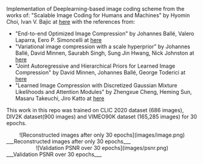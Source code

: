 Implementation of Deeplearning-based image coding scheme from the works of: "Scalable Image Coding for Humans and Machines" by Hyomin Choi, Ivan V. Bajic at [here](https://arxiv.org/abs/2107.08373) with the references from:
+ "End-to-end Optimized Image Compression" by Johannes Ballé, Valero Laparra, Eero P. Simoncelli at [here](https://arxiv.org/abs/1611.01704)
+ "Variational image compression with a scale hyperprior" by Johannes Ballé, David Minnen, Saurabh Singh, Sung Jin Hwang, Nick Johnston at [here](https://arxiv.org/abs/1802.01436)
+ "Joint Autoregressive and Hierarchical Priors for Learned Image Compression" by David Minnen, Johannes Ballé, George Toderici at [here](https://arxiv.org/abs/1809.02736)
+ "Learned Image Compression with Discretized Gaussian Mixture Likelihoods and Attention Modules" by Zhengxue Cheng, Heming Sun, Masaru Takeuchi, Jiro Katto at [here](https://arxiv.org/abs/2001.01568)

This work in this repo was trained on CLIC 2020 dataset (686 images), DIV2K dataset(900 images) and VIMEO90K dataset (165,285 images) for 30 epochs.

<div align="center">
![Reconstructed images after only 30 epochs](images/image.png)
</div>
___Reconstructed images after only 30 epochs___

<div align="center">
![Validation PSNR over 30 epochs](images/psnr.png)
</div>
___Validation PSNR over 30 epochs___
